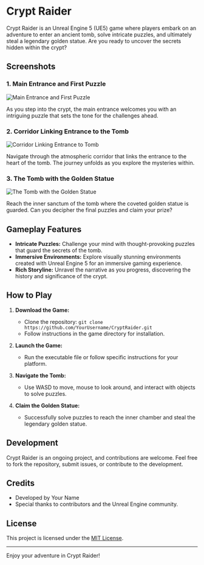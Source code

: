 # Crypt Raider

Crypt Raider is an Unreal Engine 5 (UE5) game where players embark on an adventure to enter an ancient tomb, solve intricate puzzles, and ultimately steal a legendary golden statue. Are you ready to uncover the secrets hidden within the crypt?

## Screenshots

### 1. Main Entrance and First Puzzle
![Main Entrance and First Puzzle](/screenshots/Puzzle.png)

As you step into the crypt, the main entrance welcomes you with an intriguing puzzle that sets the tone for the challenges ahead.

### 2. Corridor Linking Entrance to the Tomb
![Corridor Linking Entrance to Tomb](/screenshots/Corridor.png)

Navigate through the atmospheric corridor that links the entrance to the heart of the tomb. The journey unfolds as you explore the mysteries within.

### 3. The Tomb with the Golden Statue
![The Tomb with the Golden Statue](/screenshots/Statue.png)

Reach the inner sanctum of the tomb where the coveted golden statue is guarded. Can you decipher the final puzzles and claim your prize?

## Gameplay Features

- **Intricate Puzzles:** Challenge your mind with thought-provoking puzzles that guard the secrets of the tomb.
- **Immersive Environments:** Explore visually stunning environments created with Unreal Engine 5 for an immersive gaming experience.
- **Rich Storyline:** Unravel the narrative as you progress, discovering the history and significance of the crypt.

## How to Play

1. **Download the Game:**
   - Clone the repository: `git clone https://github.com/YourUsername/CryptRaider.git`
   - Follow instructions in the game directory for installation.

2. **Launch the Game:**
   - Run the executable file or follow specific instructions for your platform.

3. **Navigate the Tomb:**
   - Use WASD to move, mouse to look around, and interact with objects to solve puzzles.

4. **Claim the Golden Statue:**
   - Successfully solve puzzles to reach the inner chamber and steal the legendary golden statue.

## Development

Crypt Raider is an ongoing project, and contributions are welcome. Feel free to fork the repository, submit issues, or contribute to the development.

## Credits

- Developed by Your Name
- Special thanks to contributors and the Unreal Engine community.

## License

This project is licensed under the [MIT License](LICENSE).

---

Enjoy your adventure in Crypt Raider!
